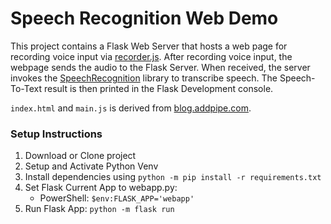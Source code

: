 # Speech Recognition Web Demo
This project contains a Flask Web Server that hosts a web page for recording voice input via [recorder.js](https://github.com/mattdiamond/Recorderjs). After recording voice input, the webpage sends the audio to the Flask Server. When received, the server invokes the [SpeechRecognition](https://github.com/Uberi/speech_recognition) library to transcribe speech. The Speech-To-Text result is then printed in the Flask Development console.

`index.html` and `main.js` is derived from [blog.addpipe.com](https://blog.addpipe.com/using-recorder-js-to-capture-wav-audio-in-your-html5-web-site/).

### Setup Instructions
1. Download or Clone project
1. Setup and Activate Python Venv
1. Install dependencies using `python -m pip install -r requirements.txt`
1. Set Flask Current App to webapp.py: 
    * PowerShell: `$env:FLASK_APP='webapp'`
1. Run Flask App: `python -m flask run`
